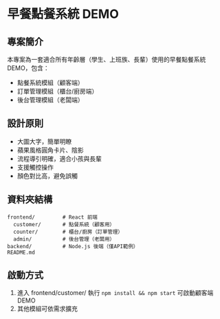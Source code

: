 # 早餐點餐系統 DEMO

## 專案簡介
本專案為一套適合所有年齡層（學生、上班族、長輩）使用的早餐點餐系統 DEMO，包含：
- 點餐系統模組（顧客端）
- 訂單管理模組（櫃台/廚房端）
- 後台管理模組（老闆端）

## 設計原則
- 大圖大字，簡單明瞭
- 蘋果風格圓角卡片、陰影
- 流程導引明確，適合小孩與長輩
- 支援觸控操作
- 顏色對比高，避免誤觸

## 資料夾結構
```
frontend/         # React 前端
  customer/       # 點餐系統（顧客用）
  counter/        # 櫃台/廚房（訂單管理）
  admin/          # 後台管理（老闆用）
backend/          # Node.js 後端（僅API範例）
README.md
```

## 啟動方式
1. 進入 frontend/customer/ 執行 `npm install && npm start` 可啟動顧客端 DEMO
2. 其他模組可依需求擴充 